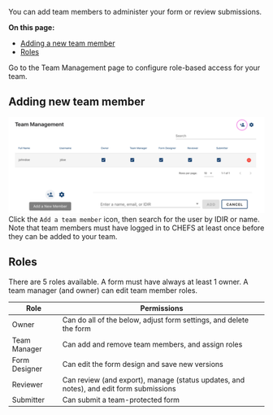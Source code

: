You can add team members to administer your form or review submissions. 

**On this page:**
* [Adding a new team member](#adding-a-new-team-member)
* [Roles](#roles)

Go to the Team Management page to configure role-based access for your team.

## Adding new team member
![](images/team_mgmt.png) 
Click the `Add a team member` icon, then search for the user by IDIR or name. Note that team members must have logged in to CHEFS at least once before they can be added to your team.

## Roles
There are 5 roles available. A form must have always at least 1 owner. A team manager (and owner) can edit team member roles.

| Role          | Permissions                                       |
| ------------- | ------------------------------------------------- |
| Owner         | Can do all of the below, adjust form settings, and delete the form   |
| Team Manager  | Can add and remove team members, and assign roles |
| Form Designer | Can edit the form design and save new versions    |
| Reviewer      | Can review (and export), manage (status updates, and notes), and edit form submissions            |
| Submitter     | Can submit a team-protected form                  |



